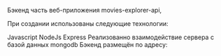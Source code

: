 Бэкенд часть веб-приложения movies-explorer-api,

При создании использованы следующие технологии:

Javascript
NodeJs
Express Реализованно взаимодействие сервера с базой данных mongodb
Бэкенд размещён по адресу: 
